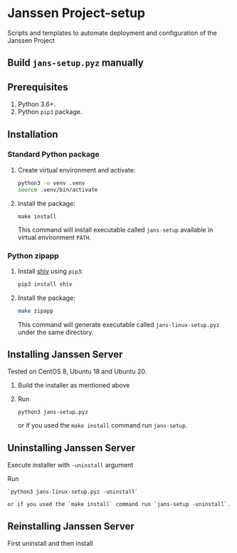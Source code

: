 Janssen Project-setup
=======================

Scripts and templates to automate deployment and configuration of the Janssen Project

## Build `jans-setup.pyz` manually

## Prerequisites

1. Python 3.6+.
2. Python `pip3` package.

## Installation

### Standard Python package

1. Create virtual environment and activate:

    ```sh
    python3 -m venv .venv
    source .venv/bin/activate
    ```

2. Install the package:

    ```
    make install
    ```

    This command will install executable called `jans-setup` available in virtual environment `PATH`.

### Python zipapp

1. Install [shiv](https://shiv.readthedocs.io/) using `pip3`:

    ```sh
    pip3 install shiv
    ```

2. Install the package:

    ```sh
    make zipapp
    ```

    This command will generate executable called `jans-linux-setup.pyz` under the same directory.

Installing Janssen Server
-----------------------

Tested on CentOS 8, Ubuntu 18 and Ubuntu 20.

1. Build the installer as mentioned above

2. Run

    `python3 jans-setup.pyz`
    
    or if you used the `make install` command run `jans-setup`.

Uninstalling Janssen Server
------------------------
Execute installer with `-uninstall` argument

Run

    `python3 jans-linux-setup.pyz -uninstall`

    or if you used the `make install` command run `jans-setup -uninstall`.
    
Reinstalling Janssen Server
------------------------
First uninstall and then install
